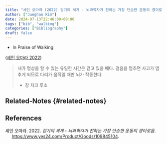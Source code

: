 ```yaml
---
title: "셰인 오마라 (2022) 걷기의 세계 - 뇌과학자가 전하는 가장 단순한 운동의 경이로음"
author: ["Junghan Kim"]
date: 2024-07-13T22:46:00+09:00
tags: ["bib", "walking"]
categories: ["Bibliography"]
draft: false
---
```


-   In Praise of Walking

(<a href="#citeproc_bib_item_1">셰인 오마라 2022</a>)

> 내가 명상을 할 수 있는 유일한 시간은 걷고 있을 때다. 걸음을 멈추면 사고가 멈추게 되므로 다리가 움직일 때만 뇌가 작동한다.
>
> -   장 자크 루소


## Related-Notes {#related-notes}

## References

<style>.csl-entry{text-indent: -1.5em; margin-left: 1.5em;}</style><div class="csl-bib-body">
  <div class="csl-entry"><a id="citeproc_bib_item_1"></a>셰인 오마라. 2022. <i>걷기의 세계 - 뇌과학자가 전하는 가장 단순한 운동의 경이로음</i>. <a href="https://www.yes24.com/Product/Goods/109845104">https://www.yes24.com/Product/Goods/109845104</a>.</div>
</div>
